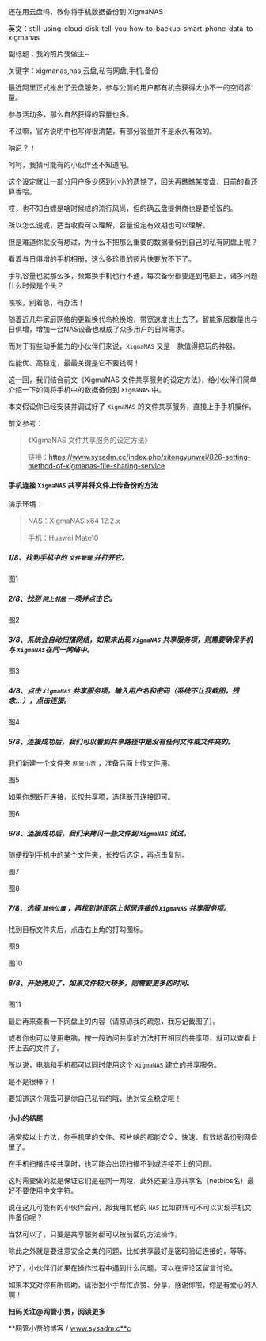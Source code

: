 还在用云盘吗，教你将手机数据备份到 XigmaNAS

英文：still-using-cloud-disk-tell-you-how-to-backup-smart-phone-data-to-xigmanas

副标题：我的照片我做主~

关键字：xigmanas,nas,云盘,私有网盘,手机,备份



最近阿里正式推出了云盘服务，参与公测的用户都有机会获得大小不一的空间容量。

参与活动多，那么自然获得的容量也多。

不过嘛，官方说明中也写得很清楚，有部分容量并不是永久有效的。

呐尼？！

呵呵，我猜可能有的小伙伴还不知道吧。

这个设定就让一部分用户多少感到小小的遗憾了，回头再瞧瞧某度盘，目前的看还算香哈。



哎，也不知白嫖是啥时候成的流行风尚，但的确云盘提供商也是要恰饭的。

所以怎么说呢，适当收费可以理解，容量设定有效期也可以理解。

但是难道你就没有想过，为什么不把那么重要的数据备份到自己的私有网盘上呢？

看着与日俱增的手机相册，这么多珍贵的照片快要放不下了。

手机容量也就那么多，频繁换手机也行不通，每次备份都要连到电脑上，诸多问题什么时候是个头？

咳咳，别着急，有办法！



随着近几年家庭网络的更新换代鸟枪换炮，带宽速度也上去了，智能家居数量也与日俱增，增加一台NAS设备也就成了众多用户的日常需求。

而对于有些动手能力的小伙伴们来说，`XigmaNAS` 又是一款值得把玩的神器。

性能优、高稳定，最最关键是它不要钱啊！

这一回，我们结合前文《XigmaNAS 文件共享服务的设定方法》，给小伙伴们简单介绍一下如何将手机中的数据备份到 `XigmaNAS` 中。

本文假设你已经安装并调试好了 `XigmaNAS` 的文件共享服务，直接上手手机操作。



前文参考：

> 《XigmaNAS 文件共享服务的设定方法》
>
> 链接：https://www.sysadm.cc/index.php/xitongyunwei/826-setting-method-of-xigmanas-file-sharing-service



#### 手机连接 `XigmaNAS` 共享并将文件上传备份的方法

演示环境：

>NAS：XigmaNAS x64 12.2.x
>
>手机：Huawei Mate10





##### 1/8、找到手机中的 `文件管理` 并打开它。

图1



##### 2/8、找到 `网上邻居` 一项并点击它。

图2



##### 3/8、系统会自动扫描网络，如果未出现 `XigmaNAS` 共享服务项，则需要确保手机与 `XigmaNAS`在同一网络中。

图3



##### 4/8、点击 `XigmaNAS` 共享服务项，输入用户名和密码（系统不让我截图，残念...），点击连接。

图4



##### 5/8、连接成功后，我们可以看到共享路径中是没有任何文件或文件夹的。

我们新建一个文件夹 `网管小贾` ，准备后面上传文件用。

图5



如果你想断开连接，长按共享项，选择断开连接即可。

图6



##### 6/8、连接成功后，我们来拷贝一些文件到 `XigmaNAS` 试试。

随便找到手机中的某个文件夹，长按后选定，再点击复制。

图7

图8



##### 7/8、选择 `其他位置` ，再找到前面网上邻居连接的 `XigmaNAS` 共享服务项。

找到目标文件夹后，点击右上角的打勾图标。

图9

图10



##### 8/8、开始拷贝了，如果文件较大较多，则需要更多的时间。

图11



最后再来查看一下网盘上的内容（请原谅我的疏忽，我忘记截图了）。

或者你也可以使用电脑，按一般访问共享的方法打开相同的共享项，就可以查看上传上去的文件了。

所以说，电脑和手机都可以同时使用这个 `XigmaNAS` 建立的共享服务。

是不是很棒？！

要知道这个网盘可是你自己私有的哦，绝对安全稳定哦！



#### 小小的结尾

通常按以上方法，你手机里的文件、照片啥的都能安全、快速、有效地备份到网盘里了。

在手机扫描连接共享时，也可能会出现扫描不到或连接不上的问题。

这时需要做的就是保证它们是在同一网段，此外还要注意共享名（netbios名）最好不要使用中文字符。



说在这儿可能有的小伙伴会问，那我用其他的 `NAS` 比如群辉可不可以实现手机文件备份呢？

当然可以了，只要是共享服务都可以按前面的方法操作。

除此之外就是要注意安全之类的问题，比如共享最好是密码验证连接的，等等。



好了，小伙伴们如果在操作过程中遇到什么问题，可以在评论区留言讨论。

如果本文对你有所帮助，请抬抬小手帮忙点赞、分享，感谢你啦，你是有爱心的人啊！



**扫码关注@网管小贾，阅读更多**

**网管小贾的博客 / www.sysadm.c**c